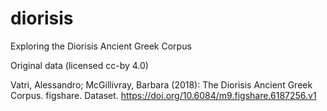 # diorisis

Exploring the Diorisis Ancient Greek Corpus

Original data (licensed cc-by 4.0)

Vatri, Alessandro; McGillivray, Barbara (2018): The Diorisis Ancient Greek Corpus. figshare. Dataset. https://doi.org/10.6084/m9.figshare.6187256.v1

